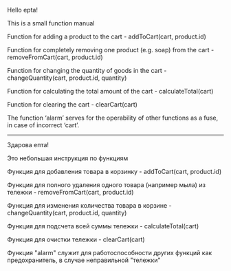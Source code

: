 Hello epta!

This is a small function manual

Function for adding a product to the cart - addToCart(cart, product.id) 

Function for completely removing one product (e.g. soap) from the cart - removeFromCart(cart, product.id)

Function for changing the quantity of goods in the cart - changeQuantity(cart, product.id, quantity) 

Function for calculating the total amount of the cart - calculateTotal(cart)

Function for clearing the cart - clearCart(cart)

The function ‘alarm’ serves for the operability of other functions as a fuse, in case of incorrect ‘cart’.

------------------------------------------------------------------------------------------------------------

Здарова епта!

Это небольшая инструкция по функциям

Функция для добавления товара в корзинку - addToCart(cart, product.id)

Функция для полного удаления одного товара (например мыла) из тележки - removeFromCart(cart, product.id)

Функция для изменения количества товара в корзине - changeQuantity(cart, product.id, quantity)

Функция для подсчета всей суммы тележки - calculateTotal(cart)

Функция для очистки тележки - clearCart(cart)

Функция "alarm" служит для работоспособности других функций как предохранитель, в случае неправильной "тележки"
